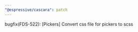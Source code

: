 ```yaml
---
"@espressive/cascara": patch
---
```


bugfix(FDS-522): [Pickers] Convert css file for pickers to scss
